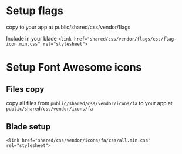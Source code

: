 # Setup flags
copy to your app at
public/shared/css/vendor/flags

Include in your blade
```<link href="shared/css/vendor/flags/css/flag-icon.min.css" rel="stylesheet">```


# Setup Font Awesome icons

## Files copy
copy all files from ```public/shared/css/vendor/icons/fa```
to your app at
```public/shared/css/vendor/icons/fa```

## Blade setup
```<link href="shared/css/vendor/icons/fa/css/all.min.css" rel="stylesheet">```
